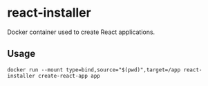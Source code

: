 # react-installer
Docker container used to create React applications.

## Usage
```
docker run --mount type=bind,source="$(pwd)",target=/app react-installer create-react-app app
```
